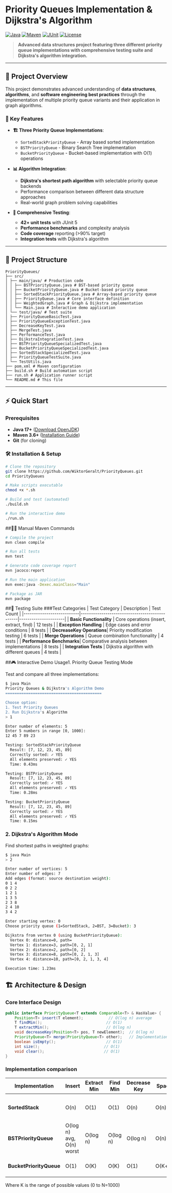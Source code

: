 # Priority Queues Implementation & Dijkstra's Algorithm

[![Java](https://img.shields.io/badge/Java-17+-orange.svg)](https://openjdk.java.net/)
[![Maven](https://img.shields.io/badge/Maven-3.6+-blue.svg)](https://maven.apache.org/)
[![JUnit](https://img.shields.io/badge/JUnit-5.10+-green.svg)](https://junit.org/junit5/)
[![License](https://img.shields.io/badge/License-MIT-yellow.svg)](LICENSE)

> **Advanced data structures project featuring three different priority queue implementations with comprehensive testing suite and Dijkstra's algorithm integration.**

---

## 🚀 Project Overview

This project demonstrates advanced understanding of **data structures**, **algorithms**, and **software engineering best practices** through the implementation of multiple priority queue variants and their application in graph algorithms.

### 🎯 Key Features

- **🏗️ Three Priority Queue Implementations**:
  - `SortedStackPriorityQueue` - Array based sorted implementation
  - `BSTPriorityQueue` - Binary Search Tree implementation  
  - `BucketPriorityQueue` - Bucket-based implementation with O(1) operations

- **📊 Algorithm Integration**:
  - **Dijkstra's shortest path algorithm** with selectable priority queue backends
  - Performance comparison between different data structure approaches
  - Real-world graph problem solving capabilities

- **🧪 Comprehensive Testing**:
  - **42+ unit tests** with JUnit 5
  - **Performance benchmarks** and complexity analysis
  - **Code coverage** reporting (>90% target)
  - **Integration tests** with Dijkstra's algorithm

---

## 📁 Project Structure

```
PriorityQueues/
├── src/
│ ├── main/java/ # Production code
│ │ ├── BSTPriorityQueue.java # BST-based priority queue
│ │ ├── BucketPriorityQueue.java # Bucket-based priority queue
│ │ ├── SortedStackPriorityQueue.java # Array-based priority queue
│ │ ├── PriorityQueue.java # Core interface definition
│ │ ├── WeightedGraph.java # Graph & Dijkstra implementation
│ │ └── Main.java # Interactive demo application
│ └── test/java/ # Test suite
│ ├── PriorityQueueBasicTest.java
│ ├── PriorityQueueExceptionTest.java
│ ├── DecreaseKeyTest.java
│ ├── MergeTest.java
│ ├── PerformanceTest.java
│ ├── DijkstraIntegrationTest.java
│ ├── BSTPriorityQueueSpecializedTest.java
│ ├── BucketPriorityQueueSpecializedTest.java
│ ├── SortedStackSpecializedTest.java
│ ├── PriorityQueueTestSuite.java
│ └── TestUtils.java
├── pom.xml # Maven configuration
├── build.sh # Build automation script
├── run.sh # Application runner script
└── README.md # This file
```

---

## ⚡ Quick Start

### Prerequisites

- **Java 17+** ([Download OpenJDK](https://openjdk.java.net/))
- **Maven 3.6+** ([Installation Guide](https://maven.apache.org/install.html))
- **Git** (for cloning)

### 🛠️ Installation & Setup

```bash
# Clone the repository
git clone https://github.com/WiktorGeralt/PriorityQueues.git
cd PriorityQueues

# Make scripts executable
chmod +x *.sh

# Build and test (automated)
./build.sh

# Run the interactive demo
./run.sh
```
##🏃‍♂️ Manual Maven Commands
```bash
# Compile the project
mvn clean compile

# Run all tests
mvn test

# Generate code coverage report
mvn jacoco:report

# Run the main application
mvn exec:java -Dexec.mainClass="Main"

# Package as JAR
mvn package
```
##🧪 Testing Suite
###Test Categories
| Test Category            | Description                                   | Test Count          |
|---------------------------|-----------------------------------------------|----------------------|
| **Basic Functionality**   | Core operations (insert, extract, find)       | 12 tests             |
| **Exception Handling**    | Edge cases and error conditions               | 8 tests              |
| **DecreaseKey Operations**| Priority modification testing                 | 6 tests              |
| **Merge Operations**      | Queue combination functionality               | 4 tests              |
| **Performance Benchmarks**| Comparative analysis between implementations  | 8 tests              |
| **Integration Tests**     | Dijkstra algorithm with different queues      | 4 tests              |

##🎮 Interactive Demo Usage1. Priority Queue Testing Mode

Test and compare all three implementations:

```bash
$ java Main
Priority Queues & Dijkstra's Algorithm Demo
==========================================

Choose option:
1. Test Priority Queues
2. Run Dijkstra's Algorithm
> 1

Enter number of elements: 5
Enter 5 numbers in range [0, 1000]:
12 45 7 89 23

Testing: SortedStackPriorityQueue
  Result: [7, 12, 23, 45, 89]
  Correctly sorted: ✓ YES
  All elements preserved: ✓ YES
  Time: 0.43ms

Testing: BSTPriorityQueue  
  Result: [7, 12, 23, 45, 89]
  Correctly sorted: ✓ YES
  All elements preserved: ✓ YES 
  Time: 0.28ms

Testing: BucketPriorityQueue
  Result: [7, 12, 23, 45, 89]
  Correctly sorted: ✓ YES  
  All elements preserved: ✓ YES
  Time: 0.15ms
  ```
  ### 2. Dijkstra's Algorithm Mode
Find shortest paths in weighted graphs:

```bash
$ java Main
> 2

Enter number of vertices: 5
Enter number of edges: 7
Add edges (format: source destination weight):
0 1 4
0 2 2
1 2 1  
1 3 5
2 3 8
2 4 10
3 4 2

Enter starting vertex: 0
Choose priority queue (1=SortedStack, 2=BST, 3=Bucket): 3

Dijkstra from vertex 0 (using BucketPriorityQueue):
  Vertex 0: distance=0, path=
  Vertex 1: distance=3, path=[0, 2, 1]  
  Vertex 2: distance=2, path=[0, 2]
  Vertex 3: distance=8, path=[0, 2, 1, 3]
  Vertex 4: distance=10, path=[0, 2, 1, 3, 4]

Execution time: 1.23ms
```
## 🏗️ Architecture & Design
### Core Interface Design
```java
public interface PriorityQueue<T extends Comparable<T> & HasValue> {
    Position<T> insert(T element);           // O(log n) average
    T findMin();                            // O(1)
    T extractMin();                         // O(log n) 
    void decreaseKey(Position<T> pos, T newElement);  // O(log n)
    PriorityQueue<T> merge(PriorityQueue<T> other);   // Implementation specific
    boolean isEmpty();                      // O(1)
    int size();                            // O(1)
    void clear();                          // O(1)
}
```

### Implementation comparison
| Implementation        | Insert                     | Extract Min | Find Min | Decrease Key | Space   | Best Use Case                              |
|------------------------|----------------------------|--------------|-----------|---------------|---------|---------------------------------------------|
| **SortedStack**        | O(n)                       | O(1)         | O(1)      | O(n)          | O(n)    | Small datasets, frequent min access         |
| **BSTPriorityQueue**   | O(log n) avg,<br>O(n) worst| O(log n)     | O(log n)  | O(log n)      | O(n)    | General purpose, balanced workloads         |
| **BucketPriorityQueue**| O(1)                       | O(K)         | O(K)      | O(1)          | O(K+n)  | Limited range, high performance             |

Where K is the range of possible values (0 to N=1000) 


